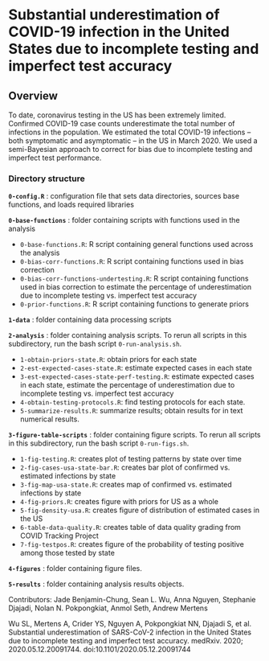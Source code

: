 # Substantial underestimation of COVID-19 infection in the United States due to incomplete testing and imperfect test accuracy

## Overview
To date, coronavirus testing in the US has been extremely limited. Confirmed COVID-19 case counts underestimate the total number of infections in the population. We estimated the total COVID-19 infections – both symptomatic and asymptomatic – in the US in March 2020. We used a semi-Bayesian approach to correct for bias due to incomplete testing and imperfect test performance.

### Directory structure

**`0-config.R`** : configuration file that sets data directories, sources base functions, and loads required libraries

**`0-base-functions`** : folder containing scripts with functions used in the analysis
* `0-base-functions.R`: R script containing general functions used across the analysis
* `0-bias-corr-functions.R`: R script containing functions used in bias correction
* `0-bias-corr-functions-undertesting.R`: R script containing functions used in bias correction to estimate the percentage of underestimation due to incomplete testing vs. imperfect test accuracy
* `0-prior-functions.R`: R script containing functions to generate priors

**`1-data`** : folder containing data processing scripts

**`2-analysis`** : folder containing analysis scripts. To rerun all scripts in this subdirectory, run the bash script `0-run-analysis.sh`.

* `1-obtain-priors-state.R`: obtain priors for each state
* `2-est-expected-cases-state.R`: estimate expected cases in each state
* `3-est-expected-cases-state-perf-testing.R`: estimate expected cases in each state, estimate the percentage of underestimation due to incomplete testing vs. imperfect test accuracy
* `4-obtain-testing-protocols.R`: find testing protocols for each state.
* `5-summarize-results.R`: summarize results; obtain results for in text numerical results. 

**`3-figure-table-scripts`** : folder containing figure scripts. To rerun all scripts in this subdirectory, run the bash script `0-run-figs.sh`.

* `1-fig-testing.R`: creates plot of testing patterns by state over time
* `2-fig-cases-usa-state-bar.R`: creates bar plot of confirmed vs. estimated infections by state
* `3-fig-map-usa-state.R`: creates map of confirmed vs. estimated infections by state
* `4-fig-priors.R`: creates figure with priors for US as a whole
* `5-fig-density-usa.R`: creates figure of distribution of estimated cases in the US 
* `6-table-data-quality.R`: creates table of data quality grading from COVID Tracking Project
* `7-fig-testpos.R`: creates figure of the probability of testing positive among those tested by state

**`4-figures`** : folder containing figure files. 

**`5-results`** : folder containing analysis results objects. 

Contributors: Jade Benjamin-Chung, Sean L. Wu, Anna Nguyen, Stephanie Djajadi, Nolan N. Pokpongkiat, Anmol Seth, Andrew Mertens

Wu SL, Mertens A, Crider YS, Nguyen A, Pokpongkiat NN, Djajadi S, et al. Substantial underestimation of SARS-CoV-2 infection in the United States due to incomplete testing and imperfect test accuracy. medRxiv. 2020; 2020.05.12.20091744. doi:10.1101/2020.05.12.20091744
